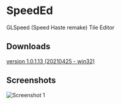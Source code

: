 # SpeedEd

GLSpeed (Speed Haste remake) Tile Editor

## Downloads
[version 1.0.1.13 (20210425 - win32)](https://sourceforge.net/projects/speed-game/files/TOOLS_AND_EXAMPLES/SpeedEd_1.0.1.13_bin.zip/download)

## Screenshots

![Screenshot 1](https://i.postimg.cc/ncbG3YTr/speeded-01.png "Screenshot 1")

